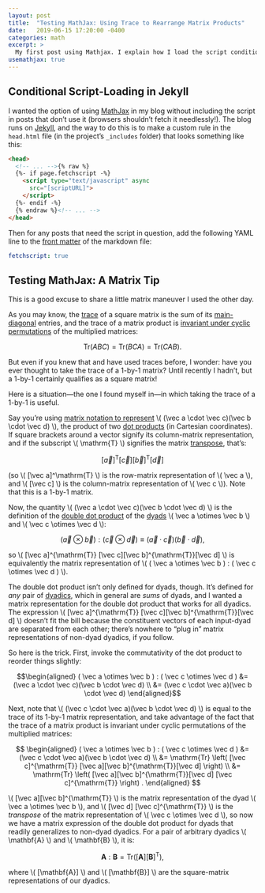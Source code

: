 ```yaml
---
layout: post
title:  "Testing MathJax: Using Trace to Rearrange Matrix Products"
date:   2019-06-15 17:20:00 -0400
categories: math
excerpt: >
  My first post using Mathjax. I explain how I load the script conditionally, and I share a little matrix maneuver I recently discovered.
usemathjax: true
---
```


## Conditional Script-Loading in Jekyll

I wanted the option of using [MathJax](https://www.mathjax.org/) in my blog without including the script in posts that don’t use it (browsers shouldn’t fetch it needlessly!). The blog runs on [Jekyll](https://jekyllrb.com/), and the way to do this is to make a custom rule in the `head.html` file (in the project’s `_includes` folder) that looks something like this:

```html
<head>
  <!-- ... -->{% raw %}
  {%- if page.fetchscript -%}
    <script type="text/javascript" async
      src="[scriptURL]">
    </script>
  {%- endif -%}
  {% endraw %}<!-- ... -->
</head>
```

Then for any posts that need the script in question, add the following YAML line to the [front matter](https://jekyllrb.com/docs/front-matter/) of the markdown file:

```yaml
fetchscript: true
```

## Testing MathJax: A Matrix Tip

This is a good excuse to share a little matrix maneuver I used the other day.

As you may know, the [trace](https://en.wikipedia.org/wiki/Trace_(linear_algebra)) of a square matrix is the sum of its [main-diagonal](https://en.wikipedia.org/wiki/Main_diagonal) entries, and the trace of a matrix product is [invariant under cyclic permutations](https://en.wikipedia.org/wiki/Trace_(linear_algebra)#Cyclic_property) of the multiplied matrices:

$$ \mathrm{Tr} (ABC) = \mathrm{Tr} (BCA) = \mathrm{Tr} (CAB) . $$

But even if you knew that and have used traces before, I wonder: have you ever thought to take the trace of a 1-by-1 matrix? Until recently I hadn’t, but a 1-by-1 certainly qualifies as a square matrix!

Here is a situation&mdash;the one I found myself in&mdash;in which taking the trace of a 1-by-1 is useful.

Say you’re using [matrix notation to represent](https://en.wikipedia.org/wiki/Matrix_multiplication#Dot_product,_bilinear_form_and_inner_product) \\( (\vec a \cdot \vec c)(\vec b \cdot \vec d) \\), the product of two [dot products](https://en.wikipedia.org/wiki/Dot_product) (in Cartesian coordinates). If square brackets around a vector signify its column-matrix representation, and if the subscript \\( \mathrm{T} \\) signifies the matrix [transpose](https://en.wikipedia.org/wiki/Transpose), that’s:

$$  [\vec a]^{\mathrm{T}} [\vec c][\vec b]^{\mathrm{T}}[\vec d] $$

 (so \\( [\vec a]^\mathrm{T} \\) is the row-matrix representation of \\( \vec a \\), and \\( [\vec c] \\) is the column-matrix representation of \\( \vec c \\)). Note that this is a 1-by-1 matrix.

Now, the quantity \\( (\vec a \cdot \vec c)(\vec b \cdot \vec d) \\) is the definition of the [double dot product](https://en.wikipedia.org/wiki/Dyadics#Product_of_dyadic_and_dyadic) of the [dyads](https://en.wikipedia.org/wiki/Dyadics#Definitions_and_terminology) \\( \vec a \otimes \vec b \\) and \\( \vec c \otimes \vec d \\):

$$ ( \vec a \otimes \vec b ) : ( \vec c \otimes \vec d ) \equiv (\vec a \cdot \vec c)(\vec b \cdot \vec d) , $$

so \\( [\vec a]^{\mathrm{T}} [\vec c][\vec b]^{\mathrm{T}}[\vec d] \\) is equivalently the matrix representation of \\( ( \vec a \otimes \vec b ) : ( \vec c \otimes \vec d ) \\).

The double dot product isn’t only defined for dyads, though. It’s defined for *any* pair of [dyadics](https://en.wikipedia.org/wiki/Dyadics), which in general are *sums* of dyads, and I wanted a matrix representation for the double dot product that works for all dyadics. The expression \\( [\vec a]^{\mathrm{T}} [\vec c][\vec b]^{\mathrm{T}}[\vec d] \\) doesn’t fit the bill because the constituent vectors of each input-dyad are separated from each other; there’s nowhere to “plug in” matrix representations of non-dyad dyadics, if you follow.

So here is the trick. First, invoke the commutativity of the dot product to reorder things slightly:

$$\begin{aligned}
( \vec a \otimes \vec b ) : ( \vec c \otimes \vec d ) &= (\vec a \cdot \vec c)(\vec b \cdot \vec d) \\
&= (\vec c \cdot \vec a)(\vec b \cdot \vec d)
\end{aligned}$$

Next, note that \\( (\vec c \cdot \vec a)(\vec b \cdot \vec d) \\) is equal to the trace of its 1-by-1 matrix representation, and take advantage of the fact that the trace of a matrix product is invariant under cyclic permutations of the multiplied matrices:

$$
\begin{aligned}
( \vec a \otimes \vec b ) : ( \vec c \otimes \vec d ) &= (\vec c \cdot \vec a)(\vec b \cdot \vec d) \\
&= \mathrm{Tr} \left( [\vec c]^{\mathrm{T}} [\vec a][\vec b]^{\mathrm{T}}[\vec d] \right) \\
&= \mathrm{Tr} \left( [\vec a][\vec b]^{\mathrm{T}}[\vec d] [\vec c]^{\mathrm{T}} \right) .
\end{aligned}
$$

\\( [\vec a][\vec b]^{\mathrm{T}} \\) is the matrix representation of the dyad \\( \vec a \otimes \vec b \\), and \\( [\vec d] [\vec c]^{\mathrm{T}} \\) is the *transpose* of the matrix representation of \\( \vec c \otimes \vec d \\), so now we have a matrix expression of the double dot product for dyads that readily generalizes to non-dyad dyadics. For a pair of arbitrary dyadics \\( \mathbf{A} \\) and \\( \mathbf{B} \\), it is:

$$ \mathbf{A} : \mathbf{B} = \mathrm{Tr} \left( [\mathbf{A}] [\mathbf{B}]^{\mathrm{T}} \right) , $$

where \\( [\mathbf{A}] \\) and \\( [\mathbf{B}] \\) are the square-matrix representations of our dyadics.
